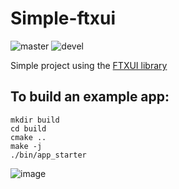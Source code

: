 # Simple-ftxui

![master](https://github.com/pllee4/simple-ftxui/workflows/Build/badge.svg)
![devel](https://github.com/pllee4/simple-ftxui/workflows/Build/badge.svg)

Simple project using the [FTXUI library](https://github.com/ArthurSonzogni/ftxui)

## To build an example app:
```
mkdir build
cd build
cmake ..
make -j
./bin/app_starter
```

![image](https://user-images.githubusercontent.com/42335542/125155541-3cb6ff00-e193-11eb-85bd-f6199fd49024.png)

